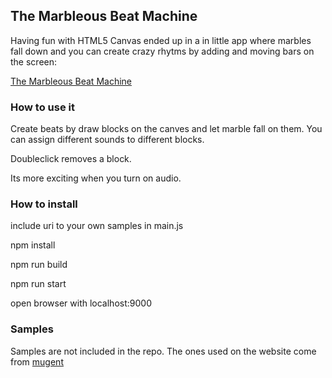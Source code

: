 ## The Marbleous Beat Machine

Having fun with HTML5 Canvas ended up in a in little app where marbles fall down and you can create crazy rhytms by adding and moving bars on the screen:

[The Marbleous Beat Machine](https://marble.hendrikgoebel.de)

### How to use it

Create beats by draw blocks on the canves and let marble fall on them.
You can assign different sounds to different blocks.

Doubleclick removes a block.

Its more exciting when you turn on audio.


### How to install

include uri to your own samples in main.js

npm install

npm run build

npm run start

open browser with localhost:9000

### Samples
Samples are not included in the repo. The ones used on the website come from [mugent](https://www.mugent.com/)

